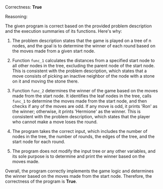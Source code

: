 Correctness: **True**

Reasoning:

The given program is correct based on the provided problem description and the execution summaries of its functions. Here's why:

1. The problem description states that the game is played on a tree of n nodes, and the goal is to determine the winner of each round based on the moves made from a given start node.

2. Function `func_1` calculates the distances from a specified start node to all other nodes in the tree, excluding the parent node of the start node. This is consistent with the problem description, which states that a move consists of picking an inactive neighbor of the node with a stone on it and moving the stone there.

3. Function `func_2` determines the winner of the game based on the moves made from the start node. It identifies the leaf nodes in the tree, calls `func_1` to determine the moves made from the start node, and then checks if any of the moves are odd. If any move is odd, it prints 'Ron' as the winner; otherwise, it prints 'Hermione' as the winner. This is consistent with the problem description, which states that the player who cannot make a move loses the round.

4. The program takes the correct input, which includes the number of nodes in the tree, the number of rounds, the edges of the tree, and the start node for each round.

5. The program does not modify the input tree or any other variables, and its sole purpose is to determine and print the winner based on the moves made.

Overall, the program correctly implements the game logic and determines the winner based on the moves made from the start node. Therefore, the correctness of the program is **True**.